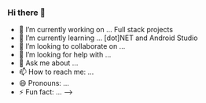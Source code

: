 ### Hi there 👋

- 🔭 I’m currently working on ... Full stack projects
- 🌱 I’m currently learning ... [dot]NET and Android Studio
- 👯 I’m looking to collaborate on ...
- 🤔 I’m looking for help with ...
- 💬 Ask me about ...
- 📫 How to reach me: ...
- 😄 Pronouns: ...
- ⚡ Fun fact: ...
-->
